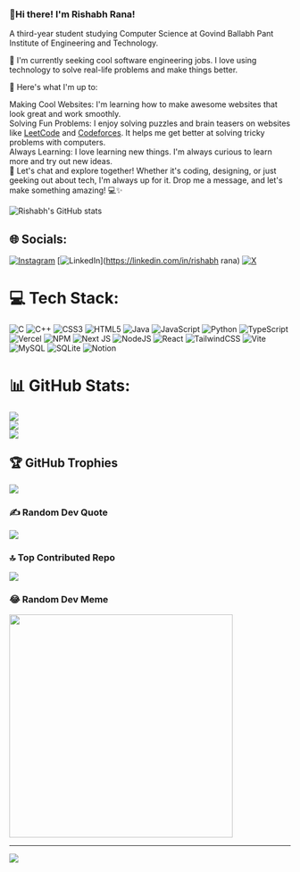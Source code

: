 ### 👋Hi there! I'm Rishabh Rana!
A third-year student studying Computer Science at Govind Ballabh Pant Institute of Engineering and Technology.<br/>

💼 I'm currently seeking cool software engineering jobs. I love using technology to solve real-life problems and make things better.<br/>

🌟 Here's what I'm up to:<br/>

Making Cool Websites: I'm learning how to make awesome websites that look great and work smoothly.<br/>
Solving Fun Problems: I enjoy solving puzzles and brain teasers on websites like [LeetCode](https://leetcode.com/rishabh_318/) and [Codeforces](https://codeforces.com/profile/rishabh_318). It helps me get better at solving tricky problems with computers.<br/>
Always Learning: I love learning new things. I'm always curious to learn more and try out new ideas.<br/>
🚀 Let's chat and explore together! Whether it's coding, designing, or just geeking out about tech, I'm always up for it. Drop me a message, and let's make something amazing! 💻✨<br/>

<!-- Git hub stats -->
![Rishabh's GitHub stats](https://github-readme-stats.vercel.app/api?username=rishabh-318&show_icons=true&theme=radical)

## 🌐 Socials:
[![Instagram](https://img.shields.io/badge/Instagram-%23E4405F.svg?logo=Instagram&logoColor=white)](https://instagram.com/rishurana88) [![LinkedIn](https://img.shields.io/badge/LinkedIn-%230077B5.svg?logo=linkedin&logoColor=white)](https://linkedin.com/in/rishabh rana) [![X](https://img.shields.io/badge/X-black.svg?logo=X&logoColor=white)](https://x.com/Rishabh94135338) 

# 💻 Tech Stack:
![C](https://img.shields.io/badge/c-%2300599C.svg?style=for-the-badge&logo=c&logoColor=white) ![C++](https://img.shields.io/badge/c++-%2300599C.svg?style=for-the-badge&logo=c%2B%2B&logoColor=white) ![CSS3](https://img.shields.io/badge/css3-%231572B6.svg?style=for-the-badge&logo=css3&logoColor=white) ![HTML5](https://img.shields.io/badge/html5-%23E34F26.svg?style=for-the-badge&logo=html5&logoColor=white) ![Java](https://img.shields.io/badge/java-%23ED8B00.svg?style=for-the-badge&logo=openjdk&logoColor=white) ![JavaScript](https://img.shields.io/badge/javascript-%23323330.svg?style=for-the-badge&logo=javascript&logoColor=%23F7DF1E) ![Python](https://img.shields.io/badge/python-3670A0?style=for-the-badge&logo=python&logoColor=ffdd54) ![TypeScript](https://img.shields.io/badge/typescript-%23007ACC.svg?style=for-the-badge&logo=typescript&logoColor=white) ![Vercel](https://img.shields.io/badge/vercel-%23000000.svg?style=for-the-badge&logo=vercel&logoColor=white) ![NPM](https://img.shields.io/badge/NPM-%23CB3837.svg?style=for-the-badge&logo=npm&logoColor=white) ![Next JS](https://img.shields.io/badge/Next-black?style=for-the-badge&logo=next.js&logoColor=white) ![NodeJS](https://img.shields.io/badge/node.js-6DA55F?style=for-the-badge&logo=node.js&logoColor=white) ![React](https://img.shields.io/badge/react-%2320232a.svg?style=for-the-badge&logo=react&logoColor=%2361DAFB) ![TailwindCSS](https://img.shields.io/badge/tailwindcss-%2338B2AC.svg?style=for-the-badge&logo=tailwind-css&logoColor=white) ![Vite](https://img.shields.io/badge/vite-%23646CFF.svg?style=for-the-badge&logo=vite&logoColor=white) ![MySQL](https://img.shields.io/badge/mysql-%2300000f.svg?style=for-the-badge&logo=mysql&logoColor=white) ![SQLite](https://img.shields.io/badge/sqlite-%2307405e.svg?style=for-the-badge&logo=sqlite&logoColor=white) ![Notion](https://img.shields.io/badge/Notion-%23000000.svg?style=for-the-badge&logo=notion&logoColor=white)
# 📊 GitHub Stats:
![](https://github-readme-stats.vercel.app/api?username=rishabh-318&theme=dark&hide_border=false&include_all_commits=false&count_private=false)<br/>
![](https://github-readme-streak-stats.herokuapp.com/?user=rishabh-318&theme=dark&hide_border=false)<br/>
![](https://github-readme-stats.vercel.app/api/top-langs/?username=rishabh-318&theme=dark&hide_border=false&include_all_commits=false&count_private=false&layout=compact)

## 🏆 GitHub Trophies
![](https://github-profile-trophy.vercel.app/?username=rishabh-318&theme=radical&no-frame=false&no-bg=true&margin-w=4)

### ✍️ Random Dev Quote
![](https://quotes-github-readme.vercel.app/api?type=horizontal&theme=radical)

### 🔝 Top Contributed Repo
![](https://github-contributor-stats.vercel.app/api?username=rishabh-318&limit=5&theme=dark&combine_all_yearly_contributions=true)

### 😂 Random Dev Meme
<img src='https://randommeme-five.vercel.app/' style="height: 400px;"/>

---
[![](https://visitcount.itsvg.in/api?id=rishabh-318&icon=0&color=0)](https://visitcount.itsvg.in)

<!-- Proudly created with GPRM ( https://gprm.itsvg.in ) -->
